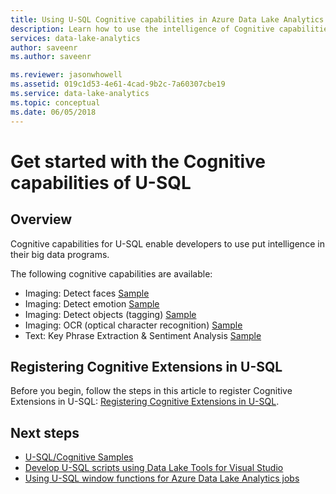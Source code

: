 ```yaml
---
title: Using U-SQL Cognitive capabilities in Azure Data Lake Analytics
description: Learn how to use the intelligence of Cognitive capabilities in U-SQL
services: data-lake-analytics
author: saveenr
ms.author: saveenr

ms.reviewer: jasonwhowell
ms.assetid: 019c1d53-4e61-4cad-9b2c-7a60307cbe19
ms.service: data-lake-analytics
ms.topic: conceptual
ms.date: 06/05/2018
---
```

# Get started with the Cognitive capabilities of U-SQL

## Overview
Cognitive capabilities for U-SQL enable developers to use put intelligence in their big data programs. 

The following cognitive capabilities are available:
* Imaging: Detect faces [Sample](https://github.com/Azure-Samples/usql-cognitive-imaging-ocr-hello-world)
* Imaging: Detect emotion [Sample](https://github.com/Azure-Samples/usql-cognitive-imaging-emotion-detection-hello-world)
* Imaging: Detect objects (tagging) [Sample](https://github.com/Azure-Samples/usql-cognitive-imaging-object-tagging-hello-world)
* Imaging: OCR (optical character recognition) [Sample](https://github.com/Azure-Samples/usql-cognitive-imaging-ocr-hello-world)
* Text: Key Phrase Extraction & Sentiment Analysis [Sample](https://github.com/Azure-Samples/usql-cognitive-text-hello-world)

## Registering Cognitive Extensions in U-SQL
Before you begin, follow the steps in this article to register Cognitive Extensions in U-SQL: [Registering Cognitive Extensions in U-SQL](https://msdn.microsoft.com/azure/data-lake-analytics/u-sql/cognitive-capabilities-in-u-sql#registeringExtensions).

## Next steps
* [U-SQL/Cognitive Samples](https://github.com/Azure-Samples?utf8=✓&q=usql%20cognitive)
* [Develop U-SQL scripts using Data Lake Tools for Visual Studio](data-lake-analytics-data-lake-tools-get-started.md)
* [Using U-SQL window functions for Azure Data Lake Analytics jobs](data-lake-analytics-use-window-functions.md)
